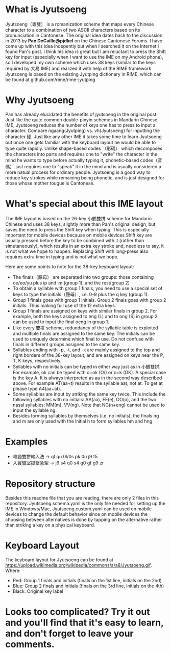 # What is Jyutsoeng
Jyutsoeng（粵雙） is a romanization scheme that maps every Chinese character to a combination of two ASCII characters based on its pronunciation in Cantonese.
The original idea dates back to the discussion in 2013 by **Pan DeCaille@pjdkel** on the Chinese Cantonese Forums.
I have come up with this idea indepently but when I searched it on the Internet I found Pan's post.
I think his idea is great but I am reluctant to press the Shift key for input (especially when I want to use the IME on my Android phone), so I developed my own scheme which uses 38 keys (similar to the keys required by 大易 IME) and realized it with help of the RIME framework
Jyutsoeng is based on the existing Jyutping dictionary in RIME, which can be found at github.com/rime/rime-jyutping

# Why Jyutsoeng
Pan has already elucidated the benefits of jyutsoeng in the original post. Just like the quite common double-pinyin schemes in Mandarin Chinese IME, Jyutsoeng reduces the number of keys one has to press to input a character. Compare ngaang(Jyutping) vs. vh(Jyutsoeng) for inputting the character 硬. Just like any other IME it takes some time to learn Jyutsoeng but once one gets familiar with the keyboard layout he would be able to type quite rapidly. Unlike shape-based codes （形碼） which decomposes the characters into parts and requires one to "write" the character in the mind he wants to type before actually typing it, phonetic-based codes（音碼） just requires one to "speak" it in the mind and is usually considered a more natual process for ordinary people. Jyutsoeng is a good way to reduce key strokes while remaining being phonetic, and is just designed for those whose mother tougue is Cantonese.

# What's special about this IME layout
The IME layout is based on the 26-key 小鶴雙拼 scheme for Mandarin Chinese and uses 38 keys, slightly more than Pan's original design, but saves the need to press the Shift key when typing. This is especially important for mobile devices because on mobile devices Shift key are usually pressed before the key to be combined with it (rather than simutaneously), which results in an extra key stroke and, needless to say, it is not what we hope to happen. Replacing Shift with long-press also requires extra time in typing and is not what we hope.

Here are some points to note for the 38-key keyboard layout:
- The finals（韻母） are separated into two groups: those containing oe/eo/yu plus ip and im (group 1), and the rest(group 2)
- To obtain a syllable with group 1 finals, you need to use a special set of keys to type the initials（聲母）, i.e. 0-9 plus the q key (group 1).
- Group 1 finals goes with group 1 initials. Group 2 finals goes with group 2 initials. Thus making full use of the 12 extra keys.
- Group 1 finals are assigned on keys with similar finals in group 2. For example, both the keys assigned to eng (L) and to ong (S) in group 2 can be used to input the final oeng in group 1.
- Like every 雙拼 scheme, redundancy of the syllable table is exploited and multiple finals are assigned to the same key. The initials can be used to uniquely determine which final to use. Do not confuse with finals in different groups assigned to the same key.
- Syllables ending with -p, -t, and -k are mainly assigned to the top and right borders of the 38-key layout, and are assigned on keys near the P, T, K keys, respectively.
- Syllables with no initials can be typed in either way just as in 小鶴雙拼. For example, ok can be typed with o+ok (O/) or o+k (OK). A special case is the key A. It is always interpreted as aa in the second way described above. For example AT(aa+t) results in the syllable aat, not at. To get at please type A4(aa+at).
- Some syllables are input by striking the same key twice. This include the following syllables with no initials: AA(aa), EE(e), OO(o), and the two nasal syllables: MM(m), VV(ng). Note that NG(n+eng) cannot be used to input the syllable ng.
- Besides forming syllables by themselves (i.e. no initials), the finals ng and m are only used with the initial h to form syllables hm and hng

# Examples
- 粵語雙拼輸入法 -> qt qu 0l/0s pk 0u j9 f5
- 入實驗室撳緊急掣 -> j9 s4 q0 s4 g0 gf g9 zr

# Repository structure
Besides this readme file that you are reading, there are only 2 files in this repository. Jyutsoeng.schema.yaml is the only file needed for setting up the IME in Windows/Mac, Jyutsoeng.custom.yaml can be used on mobile devices to change the default behavior since on mobile devices the choosing between alternatives is done by tapping on the alternative rather than striking a key on a physical keyboard.

# Keyboard Layout
The keyboard layout for Jyutsoeng can be found at https://upload.wikimedia.org/wikipedia/commons/a/a8/Jyutsoeng.gif.
Where:
- Red: Group 1 finals and initials (finals on the 1st line, initials on the 2nd)
- Blue: Group 2 finals and initials (finals on the 3rd line, initials on the 4th)
- Black: Original key label

# Looks too complicated? Try it out and you'll find that it's easy to learn, and don't forget to leave your comments.
